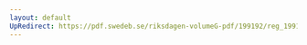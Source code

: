 ```yaml
---
layout: default
UpRedirect: https://pdf.swedeb.se/riksdagen-volumeG-pdf/199192/reg_199192/reg_199192_1008.pdf
---
```

